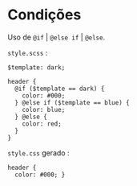 Condições
=========

Uso de `@if` | `@else if` | `@else`.

`style.scss` :
```
$template: dark;

header {
  @if ($template == dark) {
    color: #000;
  } @else if ($template == blue) {
    color: blue;
  } @else {
    color: red;
  }
}
```
`style.css` gerado :
```
header {
  color: #000; }

```
